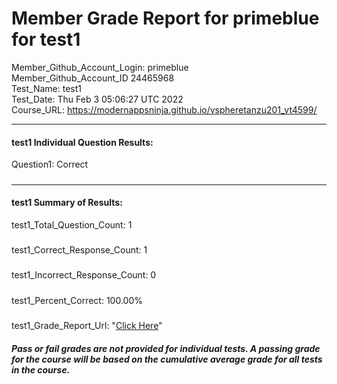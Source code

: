 # Member Grade Report for primeblue for test1  
   
Member_Github_Account_Login: primeblue  
Member_Github_Account_ID 24465968  
Test_Name: test1  
Test_Date: Thu Feb  3 05:06:27 UTC 2022  
Course_URL: https://modernappsninja.github.io/vspheretanzu201_vt4599/  
   
---  
#### test1 Individual Question Results:  
Question1: Correct  
#####  
---  
#### test1 Summary of Results:  
test1_Total_Question_Count: 1  
#####  
test1_Correct_Response_Count: 1  
#####  
test1_Incorrect_Response_Count: 0  
#####  
test1_Percent_Correct: 100.00%  
#####  
test1_Grade_Report_Url: "[Click Here](https://github.com/modernappsninjas/primeblue/blob/main/static/userdata/courses/vspheretanzu201_vt4599/grade_report.pr469.test1.md)"
##### Pass or fail grades are not provided for individual tests. A passing grade for the course will be based on the cumulative average grade for all tests in the course.  
